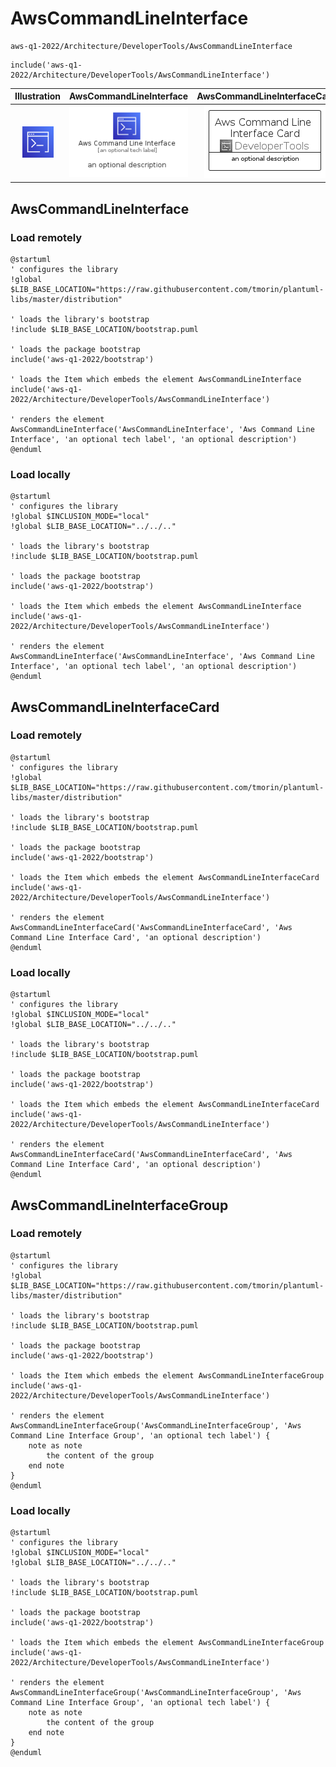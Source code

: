 # AwsCommandLineInterface


```text
aws-q1-2022/Architecture/DeveloperTools/AwsCommandLineInterface
```

```text
include('aws-q1-2022/Architecture/DeveloperTools/AwsCommandLineInterface')
```



| Illustration | AwsCommandLineInterface | AwsCommandLineInterfaceCard | AwsCommandLineInterfaceGroup |
| :---: | :---: | :---: | :---: |
| ![illustration for Illustration](../../../aws-q1-2022/Architecture/DeveloperTools/AwsCommandLineInterface.png) | ![illustration for AwsCommandLineInterface](../../../aws-q1-2022/Architecture/DeveloperTools/AwsCommandLineInterface.Local.png) | ![illustration for AwsCommandLineInterfaceCard](../../../aws-q1-2022/Architecture/DeveloperTools/AwsCommandLineInterfaceCard.Local.png) | ![illustration for AwsCommandLineInterfaceGroup](../../../aws-q1-2022/Architecture/DeveloperTools/AwsCommandLineInterfaceGroup.Local.png) |




## AwsCommandLineInterface

### Load remotely
```plantuml
@startuml
' configures the library
!global $LIB_BASE_LOCATION="https://raw.githubusercontent.com/tmorin/plantuml-libs/master/distribution"

' loads the library's bootstrap
!include $LIB_BASE_LOCATION/bootstrap.puml

' loads the package bootstrap
include('aws-q1-2022/bootstrap')

' loads the Item which embeds the element AwsCommandLineInterface
include('aws-q1-2022/Architecture/DeveloperTools/AwsCommandLineInterface')

' renders the element
AwsCommandLineInterface('AwsCommandLineInterface', 'Aws Command Line Interface', 'an optional tech label', 'an optional description')
@enduml
```

### Load locally
```plantuml
@startuml
' configures the library
!global $INCLUSION_MODE="local"
!global $LIB_BASE_LOCATION="../../.."

' loads the library's bootstrap
!include $LIB_BASE_LOCATION/bootstrap.puml

' loads the package bootstrap
include('aws-q1-2022/bootstrap')

' loads the Item which embeds the element AwsCommandLineInterface
include('aws-q1-2022/Architecture/DeveloperTools/AwsCommandLineInterface')

' renders the element
AwsCommandLineInterface('AwsCommandLineInterface', 'Aws Command Line Interface', 'an optional tech label', 'an optional description')
@enduml
```

## AwsCommandLineInterfaceCard

### Load remotely
```plantuml
@startuml
' configures the library
!global $LIB_BASE_LOCATION="https://raw.githubusercontent.com/tmorin/plantuml-libs/master/distribution"

' loads the library's bootstrap
!include $LIB_BASE_LOCATION/bootstrap.puml

' loads the package bootstrap
include('aws-q1-2022/bootstrap')

' loads the Item which embeds the element AwsCommandLineInterfaceCard
include('aws-q1-2022/Architecture/DeveloperTools/AwsCommandLineInterface')

' renders the element
AwsCommandLineInterfaceCard('AwsCommandLineInterfaceCard', 'Aws Command Line Interface Card', 'an optional description')
@enduml
```

### Load locally
```plantuml
@startuml
' configures the library
!global $INCLUSION_MODE="local"
!global $LIB_BASE_LOCATION="../../.."

' loads the library's bootstrap
!include $LIB_BASE_LOCATION/bootstrap.puml

' loads the package bootstrap
include('aws-q1-2022/bootstrap')

' loads the Item which embeds the element AwsCommandLineInterfaceCard
include('aws-q1-2022/Architecture/DeveloperTools/AwsCommandLineInterface')

' renders the element
AwsCommandLineInterfaceCard('AwsCommandLineInterfaceCard', 'Aws Command Line Interface Card', 'an optional description')
@enduml
```

## AwsCommandLineInterfaceGroup

### Load remotely
```plantuml
@startuml
' configures the library
!global $LIB_BASE_LOCATION="https://raw.githubusercontent.com/tmorin/plantuml-libs/master/distribution"

' loads the library's bootstrap
!include $LIB_BASE_LOCATION/bootstrap.puml

' loads the package bootstrap
include('aws-q1-2022/bootstrap')

' loads the Item which embeds the element AwsCommandLineInterfaceGroup
include('aws-q1-2022/Architecture/DeveloperTools/AwsCommandLineInterface')

' renders the element
AwsCommandLineInterfaceGroup('AwsCommandLineInterfaceGroup', 'Aws Command Line Interface Group', 'an optional tech label') {
    note as note
        the content of the group
    end note
}
@enduml
```

### Load locally
```plantuml
@startuml
' configures the library
!global $INCLUSION_MODE="local"
!global $LIB_BASE_LOCATION="../../.."

' loads the library's bootstrap
!include $LIB_BASE_LOCATION/bootstrap.puml

' loads the package bootstrap
include('aws-q1-2022/bootstrap')

' loads the Item which embeds the element AwsCommandLineInterfaceGroup
include('aws-q1-2022/Architecture/DeveloperTools/AwsCommandLineInterface')

' renders the element
AwsCommandLineInterfaceGroup('AwsCommandLineInterfaceGroup', 'Aws Command Line Interface Group', 'an optional tech label') {
    note as note
        the content of the group
    end note
}
@enduml
```

